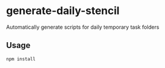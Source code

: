 # generate-daily-stencil

Automatically generate scripts for daily temporary task folders

## Usage

```js
npm install
```
